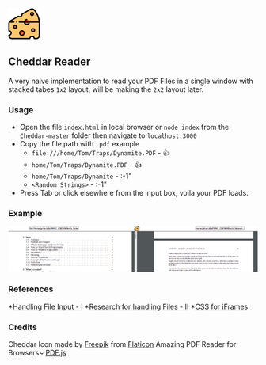 ![](cheese.png)
## Cheddar Reader
A very naive implementation to read your PDF Files in a single window with stacked tabes `1x2` layout, will be making the `2x2` layout later.

### Usage
* Open the file `index.html` in local browser or `node index` from the `Cheddar-master` folder then navigate to `localhost:3000`
* Copy the file path with `.pdf` example 
    * `file:///home/Tom/Traps/Dynamite.PDF` - :+1:
    * `home/Tom/Traps/Dynamite.PDF` - :+1:
    * `home/Tom/Traps/Dynamite` - :-1"
    * `<Random Strings>` - :-1"
* Press Tab or click elsewhere from the input box, voila your PDF loads.

### Example
![](sample.png)

### References
*[Handling File Input - I](https://developer.mozilla.org/en-US/docs/Web/HTML/Element/input/file)
*[Research for handling Files - II](https://medium.com/better-programming/handling-file-inputs-with-javascript-9f2d3a007f05)
*[CSS for iFrames](https://css-tricks.com/snippets/css/a-guide-to-flexbox/)

### Credits
Cheddar Icon made by [Freepik](https://www.freepik.com) from [Flaticon](https://www.flaticon.com)
Amazing PDF Reader for Browsers~ [PDF.js](https://mozilla.github.io/pdf.js/)